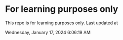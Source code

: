 # For learning purposes only
This repo is for learning purposes only.
Last updated at

Wednesday, January 17, 2024 6:06:19 AM

